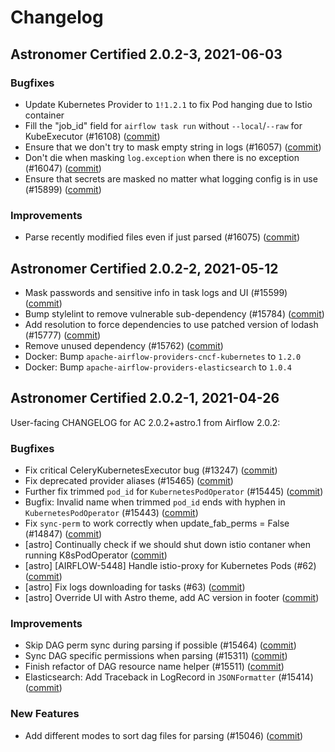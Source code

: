 # Changelog

Astronomer Certified 2.0.2-3, 2021-06-03
----------------------------------------

### Bugfixes

- Update Kubernetes Provider to `1!1.2.1` to fix Pod hanging due to Istio container
- Fill the "job_id" field for `airflow task run` without `--local`/`--raw` for KubeExecutor (#16108) ([commit](https://github.com/astronomer/airflow/commit/7a6492e70))
- Ensure that we don't try to mask empty string in logs (#16057) ([commit](https://github.com/astronomer/airflow/commit/215758c0a))
- Don't die when masking `log.exception` when there is no exception (#16047) ([commit](https://github.com/astronomer/airflow/commit/c4c2ab288))
- Ensure that secrets are masked no matter what logging config is in use (#15899) ([commit](https://github.com/astronomer/airflow/commit/3e61ccddd))

### Improvements

- Parse recently modified files even if just parsed (#16075) ([commit](https://github.com/astronomer/airflow/commit/cb21b0aca))

Astronomer Certified 2.0.2-2, 2021-05-12
----------------------------------------

- Mask passwords and sensitive info in task logs and UI (#15599) ([commit](https://github.com/astronomer/airflow/commit/7378d458d))
- Bump stylelint to remove vulnerable sub-dependency (#15784) ([commit](https://github.com/astronomer/airflow/commit/838ace342))
- Add resolution to force dependencies to use patched version of lodash (#15777) ([commit](https://github.com/astronomer/airflow/commit/05757577f))
- Remove unused dependency (#15762) ([commit](https://github.com/astronomer/airflow/commit/25cd6b6ed))
- Docker: Bump `apache-airflow-providers-cncf-kubernetes` to `1.2.0`
- Docker: Bump `apache-airflow-providers-elasticsearch` to `1.0.4`

Astronomer Certified 2.0.2-1, 2021-04-26
----------------------------------------

User-facing CHANGELOG for AC 2.0.2+astro.1 from Airflow 2.0.2:

### Bugfixes

- Fix critical CeleryKubernetesExecutor bug (#13247) ([commit](https://github.com/astronomer/airflow/commit/02f780295))
- Fix deprecated provider aliases (#15465) ([commit](https://github.com/astronomer/airflow/commit/b3664d9a0))
- Further fix trimmed `pod_id` for `KubernetesPodOperator` (#15445) ([commit](https://github.com/astronomer/airflow/commit/085bfc3f9))
- Bugfix: Invalid name when trimmed `pod_id` ends with hyphen in ``KubernetesPodOperator`` (#15443) ([commit](https://github.com/astronomer/airflow/commit/cdfe3b0b6))
- Fix `sync-perm` to work correctly when update_fab_perms = False (#14847) ([commit](https://github.com/astronomer/airflow/commit/06c3630ad))
- [astro] Continually check if we should shut down istio contaner when running K8sPodOperator ([commit](https://github.com/astronomer/airflow/commit/ff080c3fd))
- [astro] [AIRFLOW-5448] Handle istio-proxy for Kubernetes Pods (#62) ([commit](https://github.com/astronomer/airflow/commit/baeb8367e))
- [astro] Fix logs downloading for tasks (#63) ([commit](https://github.com/astronomer/airflow/commit/e31d293da))
- [astro] Override UI with Astro theme, add AC version in footer ([commit](https://github.com/astronomer/airflow/commit/aa876183e))

### Improvements

- Skip DAG perm sync during parsing if possible (#15464) ([commit](https://github.com/astronomer/airflow/commit/ab297b731))
- Sync DAG specific permissions when parsing (#15311) ([commit](https://github.com/astronomer/airflow/commit/4bedb7b1f))
- Finish refactor of DAG resource name helper (#15511) ([commit](https://github.com/astronomer/airflow/commit/fd86869a8))
- Elasticsearch: Add Traceback in LogRecord in ``JSONFormatter`` (#15414) ([commit](https://github.com/astronomer/airflow/commit/9a913fe97))

### New Features

- Add different modes to sort dag files for parsing (#15046) ([commit](https://github.com/astronomer/airflow/commit/60c71b7cd))
